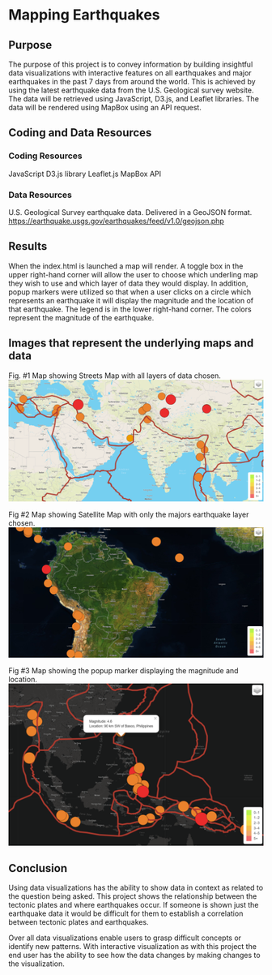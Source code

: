 # Mapping Earthquakes

## Purpose
The purpose of this project is to convey information by building insightful data visualizations with interactive features on all earthquakes and major earthquakes in the past 7 days from around the world. This is achieved by using the latest earthquake data from the U.S. Geological survey website. The data will be retrieved using JavaScript, D3.js, and Leaflet libraries. The data will be rendered using MapBox using an API request. 

## Coding and Data Resources

### Coding Resources
JavaScript	D3.js library
Leaflet.js	MapBox API

### Data Resources
U.S. Geological Survey earthquake data. Delivered in a GeoJSON format.
<br>https://earthquake.usgs.gov/earthquakes/feed/v1.0/geojson.php

## Results

When the index.html is launched a map will render. A toggle box in the upper right-hand corner will allow the user to choose which underling map they wish to use and which layer of data they would display. In addition, popup markers were utilized so that when a user clicks on a circle which represents an earthquake it will display the magnitude and the location of that earthquake. The legend is in the lower right-hand corner. The colors represent the magnitude of the earthquake. 

## Images that represent the underlying maps and data
Fig. #1 Map showing Streets Map with all layers of data chosen.
![alt](https://github.com/dbrashears63/Mapping_Earthquakes/blob/main/Earthquake_Challenge/static/images/fig_1.png)

Fig #2 Map showing Satellite Map with only the majors earthquake layer chosen.
![alt](https://github.com/dbrashears63/Mapping_Earthquakes/blob/main/Earthquake_Challenge/static/images/fig_2.png)

Fig #3 Map showing the popup marker displaying the magnitude and location.
![alt](https://github.com/dbrashears63/Mapping_Earthquakes/blob/main/Earthquake_Challenge/static/images/fig_3.png)

## Conclusion
Using data visualizations has the ability to show data in context as related to the question being asked. This project shows the relationship between the tectonic plates and where earthquakes occur. If someone is shown just the earthquake data it would be difficult for them to establish a correlation between tectonic plates and earthquakes.

Over all data visualizations enable users to grasp difficult concepts or identify new patterns. With interactive visualization as with this project the end user has the ability to see how the data changes by making changes to the visualization. 
